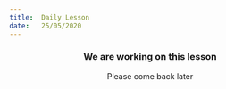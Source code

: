 ```yaml
---
title:  Daily Lesson
date:   25/05/2020
---
```


### <center>We are working on this lesson</center>
<center>Please come back later</center>